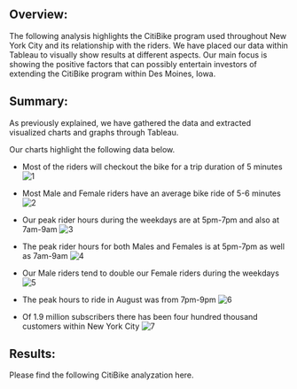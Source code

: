 ## Overview:
  The following analysis highlights the CitiBike program used throughout New York City and its relationship with the riders. We have placed our data within Tableau to visually show results at different aspects. Our main focus is showing the positive factors that can possibly entertain investors of extending the CitiBike program within Des Moines, Iowa.

## Summary:

As previously explained, we have gathered the data and extracted visualized charts and graphs through Tableau. 

Our charts highlight the following data below.

-	Most of the riders will checkout the bike for a trip duration of 5 minutes
![1](https://user-images.githubusercontent.com/81484054/126912581-604f62f6-0742-499e-8672-1565c5c83e5d.png)

-	Most Male and Female riders have an average bike ride of 5-6 minutes
![2](https://user-images.githubusercontent.com/81484054/126912582-bae506f9-14e0-4249-bcaf-9a94761c8b7b.png)

-	Our peak rider hours during the weekdays are at 5pm-7pm and also at 7am-9am
![3](https://user-images.githubusercontent.com/81484054/126912583-ee99f660-34f8-4396-8f62-a2e6d80b61cd.png)

-	The peak rider hours for both Males and Females is at 5pm-7pm as well as 7am-9am
![4](https://user-images.githubusercontent.com/81484054/126912584-806cdbcc-b603-45c8-93a1-3f63962079c0.png)

-	Our Male riders tend to double our Female riders during the weekdays
![5](https://user-images.githubusercontent.com/81484054/126912585-2b822015-5d65-492f-b6a4-35d7c6911172.png)

-	The peak hours to ride in August was from 7pm-9pm
![6](https://user-images.githubusercontent.com/81484054/126912586-1f74ae4c-3b57-4aa9-afa6-303e8ce5b296.png)

-	Of 1.9 million subscribers there has been four hundred thousand customers within New York City
![7](https://user-images.githubusercontent.com/81484054/126912587-1f10b53e-694a-4fd7-9bd6-9e53e03779d7.png)


## Results:


Please find the following CitiBike analyzation here.
